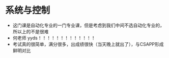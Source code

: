 # 系统与控制
- 这门课是自动化专业的一门专业课，但是考虑到我们中间不选自动化专业的，所以上的不是很难
- 何老师 yyds！！！！！！！！！！！！！
- 考试真的很简单，满分很多，出成绩很快（当天晚上就出了），与CSAPP形成鲜明对比
